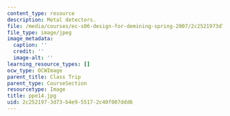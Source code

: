 ```yaml
---
content_type: resource
description: Metal detectors.
file: /media/courses/ec-s06-design-for-demining-spring-2007/2c2521973d73b4e955172c40f007ddd6_ppe14.jpg
file_type: image/jpeg
image_metadata:
  caption: ''
  credit: ''
  image-alt: ''
learning_resource_types: []
ocw_type: OCWImage
parent_title: Class Trip
parent_type: CourseSection
resourcetype: Image
title: ppe14.jpg
uid: 2c252197-3d73-b4e9-5517-2c40f007ddd6
---
```

